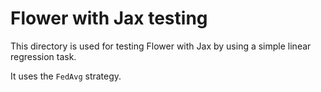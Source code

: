 # Flower with Jax testing

This directory is used for testing Flower with Jax by using a simple linear regression task.

It uses the `FedAvg` strategy.